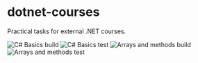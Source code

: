 # dotnet-courses
Practical tasks for external .NET courses.

![C# Basics build](https://github.com/CheeryProgrammer/dotnet-courses/workflows/CSharpBasics%20build/badge.svg)
![C# Basics test](https://github.com/CheeryProgrammer/dotnet-courses/workflows/CSharpBasics%20test/badge.svg)
![Arrays and methods build](https://github.com/CheeryProgrammer/dotnet-courses/workflows/CSharpBasics%20build/badge.svg)
![Arrays and methods test](https://github.com/CheeryProgrammer/dotnet-courses/workflows/CSharpBasics%20test/badge.svg)
